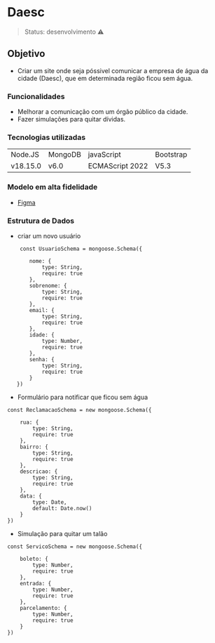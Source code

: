 <h1> Daesc </h1>

> Status: desenvolvimento ⚠️

## Objetivo
* Criar um site onde seja póssivel comunicar a empresa de água da cidade (Daesc), que em determinada região ficou sem água.

### Funcionalidades 
* Melhorar a comunicação com um órgão público da cidade.
* Fazer simulações para quitar dívidas.


### Tecnologias utilizadas 
<table> 
<tr>
<td>Node.JS </td>
<td> MongoDB </td>
<td>javaScript </td>
<td>Bootstrap</td>
</tr>
<tr>
<td>v18.15.0</td>
<td>v6.0</td>
<td>ECMAScript 2022</td>
<td>V5.3</td>
</tr>

</table>


### Modelo em alta fidelidade
* <a href = "https://www.figma.com/file/Aeboe8zfAXq3nheiBtrRKn/StoryBoard%2F%2FKau%C3%A3?node-id=0%3A1" > Figma </a> 


 ### Estrutura de Dados
 
 * criar um novo usuário 
 ~~~~MongoDB
     const UsuarioSchema = mongoose.Schema({

        nome: {
            type: String,
            require: true
        },
        sobrenome: {
            type: String,
            require: true
        },
        email: {
            type: String,
            require: true
        },
        idade: {
            type: Number,
            require: true
        },
        senha: {
            type: String,
            require: true
        }
    })
~~~~

* Formulário para notificar que ficou sem água
~~~~MongoDB
const ReclamacaoSchema = new mongoose.Schema({

    rua: {
        type: String,
        require: true
    },
    bairro: {
        type: String,
        require: true
    },
    descricao: {
        type: String,
        require: true
    },
    data: {
        type: Date,
        default: Date.now()
    }
})
~~~~

* Simulação para quitar um talão
~~~~MongoDB
const ServicoSchema = new mongoose.Schema({

    boleto: {
        type: Number,
        require: true
    },
    entrada: {
        type: Number,
        require: true
    },
    parcelamento: {
        type: Number,
        require: true
    }
})
~~~~
